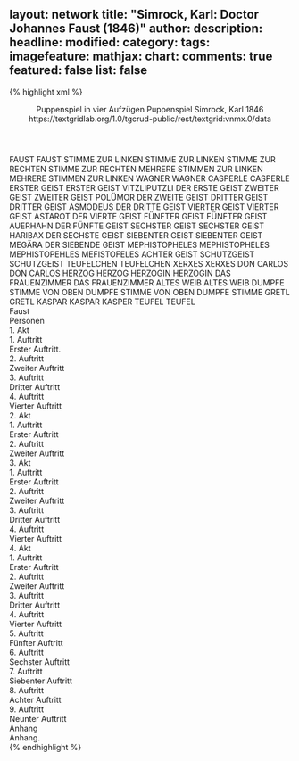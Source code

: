 layout: network
title: "Simrock, Karl: Doctor Johannes Faust (1846)"
author:
description:
headline:
modified:
category:
tags:
imagefeature:
mathjax:
chart:
comments: true
featured: false
list: false
---
{% highlight xml %}
<?xml-model href="https://raw.githubusercontent.com/DLiNa/project/master/rules/lina.rnc"?><?xml-model href="https://raw.githubusercontent.com/DLiNa/project/master/rules/lina.sch"?>
<play xmlns="http://lina.digital">
  <header>
    <title>Doctor Johannes Faust</title>
    <subtitle>Puppenspiel in vier Aufzügen</subtitle>
    <genretitle>Puppenspiel</genretitle>
    <author>Simrock, Karl</author>
    <date type="print" when="1846">1846</date>
    <date type="premiere"/>
    <date type="written"/>
    <source>https://textgridlab.org/1.0/tgcrud-public/rest/textgrid:vnmx.0/data</source>
  </header>
  <personae>
    <character>
      <name>FAUST</name>
      <alias xml:id="faust">
        <name>FAUST</name>
      </alias>
    </character>
    <character>
      <name>STIMME ZUR LINKEN</name>
      <alias xml:id="stimme_zur_linken">
        <name>STIMME ZUR LINKEN</name>
      </alias>
    </character>
    <character>
      <name>STIMME ZUR RECHTEN</name>
      <alias xml:id="stimme_zur_rechten">
        <name>STIMME ZUR RECHTEN</name>
      </alias>
    </character>
    <character>
      <name>MEHRERE STIMMEN ZUR LINKEN</name>
      <alias xml:id="mehrere_stimmen_zur_linken">
        <name>MEHRERE STIMMEN ZUR LINKEN</name>
      </alias>
    </character>
    <character>
      <name>WAGNER</name>
      <alias xml:id="wagner">
        <name>WAGNER</name>
      </alias>
    </character>
    <character>
      <name>CASPERLE</name>
      <alias xml:id="casperle">
        <name>CASPERLE</name>
      </alias>
    </character>
    <character>
      <name>ERSTER GEIST</name>
      <alias xml:id="erster_geist">
        <name>ERSTER GEIST</name>
      </alias>
      <alias xml:id="vitzliputzli">
        <name>VITZLIPUTZLI</name>
      </alias>
      <alias xml:id="der_erste_geist">
        <name>DER ERSTE GEIST</name>
      </alias>
    </character>
    <character>
      <name>ZWEITER GEIST</name>
      <alias xml:id="zweiter_geist">
        <name>ZWEITER GEIST</name>
      </alias>
      <alias xml:id="polümor">
        <name>POLÜMOR</name>
      </alias>
      <alias xml:id="der_zweite_geist">
        <name>DER ZWEITE GEIST</name>
      </alias>
    </character>
    <character>
      <name>DRITTER GEIST</name>
      <alias xml:id="dritter_geist">
        <name>DRITTER GEIST</name>
      </alias>
      <alias xml:id="asmodeus">
        <name>ASMODEUS</name>
      </alias>
      <alias xml:id="der_dritte_geist">
        <name>DER DRITTE GEIST</name>
      </alias>
    </character>
    <character>
      <name>VIERTER GEIST</name>
      <alias xml:id="vierter_geist">
        <name>VIERTER GEIST</name>
      </alias>
      <alias xml:id="astarot">
        <name>ASTAROT</name>
      </alias>
      <alias xml:id="der_vierte_geist">
        <name>DER VIERTE GEIST</name>
      </alias>
    </character>
    <character>
      <name>FÜNFTER GEIST</name>
      <alias xml:id="fünfter_geist">
        <name>FÜNFTER GEIST</name>
      </alias>
      <alias xml:id="auerhahn">
        <name>AUERHAHN</name>
      </alias>
      <alias xml:id="der_fünfte_geist">
        <name>DER FÜNFTE GEIST</name>
      </alias>
    </character>
    <character>
      <name>SECHSTER GEIST</name>
      <alias xml:id="sechster_geist">
        <name>SECHSTER GEIST</name>
      </alias>
      <alias xml:id="haribax">
        <name>HARIBAX</name>
      </alias>
      <alias xml:id="der_sechste_geist">
        <name>DER SECHSTE GEIST</name>
      </alias>
    </character>
    <character>
      <name>SIEBENTER GEIST</name>
      <alias xml:id="siebenter_geist">
        <name>SIEBENTER GEIST</name>
      </alias>
      <alias xml:id="megära">
        <name>MEGÄRA</name>
      </alias>
      <alias xml:id="der_siebende_geist">
        <name>DER SIEBENDE GEIST</name>
      </alias>
    </character>
    <character>
      <name>MEPHISTOPHELES</name>
      <alias xml:id="mephistopheles">
        <name>MEPHISTOPHELES</name>
      </alias>
      <alias xml:id="mephistopehles">
        <name>MEPHISTOPEHLES</name>
      </alias>
      <alias xml:id="mefistofeles">
        <name>MEFISTOFELES</name>
      </alias>
      <alias xml:id="achter_geist">
        <name>ACHTER GEIST</name>
      </alias>
    </character>
    <character>
      <name>SCHUTZGEIST</name>
      <alias xml:id="schutzgeist">
        <name>SCHUTZGEIST</name>
      </alias>
    </character>
    <character>
      <name>TEUFELCHEN</name>
      <alias xml:id="teufelchen">
        <name>TEUFELCHEN</name>
      </alias>
    </character>
    <character>
      <name>XERXES</name>
      <alias xml:id="xerxes">
        <name>XERXES</name>
      </alias>
    </character>
    <character>
      <name>DON CARLOS</name>
      <alias xml:id="don_carlos">
        <name>DON CARLOS</name>
      </alias>
    </character>
    <character>
      <name>HERZOG</name>
      <alias xml:id="herzog">
        <name>HERZOG</name>
      </alias>
    </character>
    <character>
      <name>HERZOGIN</name>
      <alias xml:id="herzogin">
        <name>HERZOGIN</name>
      </alias>
    </character>
    <character>
      <name>DAS FRAUENZIMMER</name>
      <alias xml:id="das_frauenzimmer">
        <name>DAS FRAUENZIMMER</name>
      </alias>
    </character>
    <character>
      <name>ALTES WEIB</name>
      <alias xml:id="altes_weib">
        <name>ALTES WEIB</name>
      </alias>
    </character>
    <character>
      <name>DUMPFE STIMME VON OBEN</name>
      <alias xml:id="dumpfe_stimme_von_oben">
        <name>DUMPFE STIMME VON OBEN</name>
      </alias>
      <alias xml:id="dumpfe_stimme">
        <name>DUMPFE STIMME</name>
      </alias>
    </character>
    <character>
      <name>GRETL</name>
      <alias xml:id="gretl">
        <name>GRETL</name>
      </alias>
    </character>
    <character>
      <name>KASPAR</name>
      <alias xml:id="kaspar">
        <name>KASPAR</name>
      </alias>
      <alias xml:id="kasper">
        <name>KASPER</name>
      </alias>
    </character>
    <character>
      <name>TEUFEL</name>
      <alias xml:id="teufel">
        <name>TEUFEL</name>
      </alias>
    </character>
  </personae>
  <text>
    <div>
      <head>Faust</head>
      <div>
        <head>Personen</head>
      </div>
      <div>
        <head>1. Akt</head>
        <div>
          <head>1. Auftritt</head>
          <div>
            <head>Erster Auftritt.</head>
            <sp who="#faust">
              <amount n="5" unit="speech_acts"/>
              <amount n="203" unit="words"/>
              <amount n="31" unit="lines"/>
              <amount n="1133" unit="chars"/>
            </sp>
            <sp who="#stimme_zur_linken">
              <amount n="2" unit="speech_acts"/>
              <amount n="37" unit="words"/>
              <amount n="7" unit="lines"/>
              <amount n="222" unit="chars"/>
            </sp>
            <sp who="#stimme_zur_rechten">
              <amount n="3" unit="speech_acts"/>
              <amount n="28" unit="words"/>
              <amount n="6" unit="lines"/>
              <amount n="168" unit="chars"/>
            </sp>
            <sp who="#mehrere_stimmen_zur_linken">
              <amount n="1" unit="speech_acts"/>
              <amount n="1" unit="words"/>
              <amount n="1" unit="lines"/>
              <amount n="9" unit="chars"/>
            </sp>
          </div>
        </div>
        <div>
          <head>2. Auftritt</head>
          <div>
            <head>Zweiter Auftritt</head>
            <sp who="#wagner">
              <amount n="8" unit="speech_acts"/>
              <amount n="173" unit="words"/>
              <amount n="2" unit="lines"/>
              <amount n="1042" unit="chars"/>
            </sp>
            <sp who="#faust">
              <amount n="8" unit="speech_acts"/>
              <amount n="256" unit="words"/>
              <amount n="4" unit="lines"/>
              <amount n="1455" unit="chars"/>
            </sp>
          </div>
        </div>
        <div>
          <head>3. Auftritt</head>
          <div>
            <head>Dritter Auftritt</head>
            <sp who="#casperle">
              <amount n="1" unit="speech_acts"/>
              <amount n="266" unit="words"/>
              <amount n="1529" unit="chars"/>
            </sp>
          </div>
        </div>
        <div>
          <head>4. Auftritt</head>
          <div>
            <head>Vierter Auftritt</head>
            <sp who="#wagner">
              <amount n="16" unit="speech_acts"/>
              <amount n="420" unit="words"/>
              <amount n="11" unit="lines"/>
              <amount n="2269" unit="chars"/>
            </sp>
            <sp who="#casperle">
              <amount n="16" unit="speech_acts"/>
              <amount n="424" unit="words"/>
              <amount n="9" unit="lines"/>
              <amount n="2198" unit="chars"/>
            </sp>
          </div>
        </div>
      </div>
      <div>
        <head>2. Akt</head>
        <div>
          <head>1. Auftritt</head>
          <div>
            <head>Erster Auftritt</head>
            <sp who="#faust">
              <amount n="31" unit="speech_acts"/>
              <amount n="828" unit="words"/>
              <amount n="31" unit="lines"/>
              <amount n="4558" unit="chars"/>
            </sp>
            <sp who="#erster_geist">
              <amount n="1" unit="speech_acts"/>
              <amount n="1" unit="words"/>
              <amount n="1" unit="lines"/>
              <amount n="13" unit="chars"/>
            </sp>
            <sp who="#vitzliputzli">
              <amount n="1" unit="speech_acts"/>
              <amount n="5" unit="words"/>
              <amount n="1" unit="lines"/>
              <amount n="25" unit="chars"/>
            </sp>
            <sp who="#zweiter_geist">
              <amount n="1" unit="speech_acts"/>
              <amount n="2" unit="words"/>
              <amount n="1" unit="lines"/>
              <amount n="8" unit="chars"/>
            </sp>
            <sp who="#polümor">
              <amount n="1" unit="speech_acts"/>
              <amount n="10" unit="words"/>
              <amount n="1" unit="lines"/>
              <amount n="39" unit="chars"/>
            </sp>
            <sp who="#dritter_geist">
              <amount n="1" unit="speech_acts"/>
              <amount n="1" unit="words"/>
              <amount n="1" unit="lines"/>
              <amount n="9" unit="chars"/>
            </sp>
            <sp who="#asmodeus">
              <amount n="1" unit="speech_acts"/>
              <amount n="9" unit="words"/>
              <amount n="1" unit="lines"/>
              <amount n="41" unit="chars"/>
            </sp>
            <sp who="#vierter_geist">
              <amount n="1" unit="speech_acts"/>
              <amount n="1" unit="words"/>
              <amount n="1" unit="lines"/>
              <amount n="8" unit="chars"/>
            </sp>
            <sp who="#astarot">
              <amount n="1" unit="speech_acts"/>
              <amount n="6" unit="words"/>
              <amount n="1" unit="lines"/>
              <amount n="26" unit="chars"/>
            </sp>
            <sp who="#fünfter_geist">
              <amount n="1" unit="speech_acts"/>
              <amount n="1" unit="words"/>
              <amount n="1" unit="lines"/>
              <amount n="9" unit="chars"/>
            </sp>
            <sp who="#auerhahn">
              <amount n="1" unit="speech_acts"/>
              <amount n="6" unit="words"/>
              <amount n="1" unit="lines"/>
              <amount n="27" unit="chars"/>
            </sp>
            <sp who="#sechster_geist">
              <amount n="1" unit="speech_acts"/>
              <amount n="1" unit="words"/>
              <amount n="1" unit="lines"/>
              <amount n="8" unit="chars"/>
            </sp>
            <sp who="#haribax">
              <amount n="1" unit="speech_acts"/>
              <amount n="3" unit="words"/>
              <amount n="1" unit="lines"/>
              <amount n="13" unit="chars"/>
            </sp>
            <sp who="#siebenter_geist">
              <amount n="1" unit="speech_acts"/>
              <amount n="2" unit="words"/>
              <amount n="1" unit="lines"/>
              <amount n="7" unit="chars"/>
            </sp>
            <sp who="#megära">
              <amount n="1" unit="speech_acts"/>
              <amount n="3" unit="words"/>
              <amount n="1" unit="lines"/>
              <amount n="13" unit="chars"/>
            </sp>
            <sp who="#achter_geist">
              <amount n="1" unit="speech_acts"/>
              <amount n="1" unit="words"/>
              <amount n="1" unit="lines"/>
              <amount n="15" unit="chars"/>
            </sp>
            <sp who="#mephistopheles">
              <amount n="14" unit="speech_acts"/>
              <amount n="224" unit="words"/>
              <amount n="15" unit="lines"/>
              <amount n="1217" unit="chars"/>
            </sp>
            <sp who="#mephistopehles">
              <amount n="1" unit="speech_acts"/>
              <amount n="39" unit="words"/>
              <amount n="225" unit="chars"/>
            </sp>
            <sp who="#schutzgeist">
              <amount n="1" unit="speech_acts"/>
              <amount n="31" unit="words"/>
              <amount n="4" unit="lines"/>
              <amount n="187" unit="chars"/>
            </sp>
          </div>
        </div>
        <div>
          <head>2. Auftritt</head>
          <div>
            <head>Zweiter Auftritt</head>
            <sp who="#casperle">
              <amount n="24" unit="speech_acts"/>
              <amount n="919" unit="words"/>
              <amount n="19" unit="lines"/>
              <amount n="4953" unit="chars"/>
            </sp>
            <sp who="#der_erste_geist #der_zweite_geist #der_dritte_geist #der_vierte_geist #der_fünfte_geist #der_sechste_geist #der_siebende_geist">
              <amount n="2" unit="speech_acts"/>
              <amount n="8" unit="words"/>
              <amount n="2" unit="lines"/>
              <amount n="46" unit="chars"/>
            </sp>
            <sp who="#erster_geist">
              <amount n="1" unit="speech_acts"/>
              <amount n="1" unit="words"/>
              <amount n="1" unit="lines"/>
              <amount n="7" unit="chars"/>
            </sp>
            <sp who="#asmodeus">
              <amount n="3" unit="speech_acts"/>
              <amount n="21" unit="words"/>
              <amount n="3" unit="lines"/>
              <amount n="136" unit="chars"/>
            </sp>
            <sp who="#teufelchen">
              <amount n="1" unit="speech_acts"/>
              <amount n="1" unit="words"/>
              <amount n="1" unit="lines"/>
              <amount n="7" unit="chars"/>
            </sp>
            <sp who="#xerxes">
              <amount n="1" unit="speech_acts"/>
              <amount n="5" unit="words"/>
              <amount n="1" unit="lines"/>
              <amount n="34" unit="chars"/>
            </sp>
            <sp who="#auerhahn">
              <amount n="14" unit="speech_acts"/>
              <amount n="207" unit="words"/>
              <amount n="11" unit="lines"/>
              <amount n="1075" unit="chars"/>
            </sp>
          </div>
        </div>
      </div>
      <div>
        <head>3. Akt</head>
        <div>
          <head>1. Auftritt</head>
          <div>
            <head>Erster Auftritt</head>
            <sp who="#don_carlos">
              <amount n="21" unit="speech_acts"/>
              <amount n="494" unit="words"/>
              <amount n="51" unit="lines"/>
              <amount n="2665" unit="chars"/>
            </sp>
            <sp who="#casperle">
              <amount n="20" unit="speech_acts"/>
              <amount n="450" unit="words"/>
              <amount n="9" unit="lines"/>
              <amount n="2312" unit="chars"/>
            </sp>
          </div>
        </div>
        <div>
          <head>2. Auftritt</head>
          <div>
            <head>Zweiter Auftritt</head>
            <sp who="#herzog">
              <amount n="3" unit="speech_acts"/>
              <amount n="79" unit="words"/>
              <amount n="8" unit="lines"/>
              <amount n="469" unit="chars"/>
            </sp>
            <sp who="#herzogin">
              <amount n="5" unit="speech_acts"/>
              <amount n="72" unit="words"/>
              <amount n="8" unit="lines"/>
              <amount n="392" unit="chars"/>
            </sp>
            <sp who="#don_carlos">
              <amount n="5" unit="speech_acts"/>
              <amount n="132" unit="words"/>
              <amount n="21" unit="lines"/>
              <amount n="725" unit="chars"/>
            </sp>
            <sp who="#casperle">
              <amount n="1" unit="speech_acts"/>
            </sp>
          </div>
        </div>
        <div>
          <head>3. Auftritt</head>
          <div>
            <head>Dritter Auftritt</head>
            <sp who="#mephistopheles">
              <amount n="14" unit="speech_acts"/>
              <amount n="206" unit="words"/>
              <amount n="12" unit="lines"/>
              <amount n="1185" unit="chars"/>
            </sp>
            <sp who="#herzogin">
              <amount n="22" unit="speech_acts"/>
              <amount n="367" unit="words"/>
              <amount n="41" unit="lines"/>
              <amount n="1915" unit="chars"/>
            </sp>
            <sp who="#faust">
              <amount n="30" unit="speech_acts"/>
              <amount n="377" unit="words"/>
              <amount n="36" unit="lines"/>
              <amount n="2020" unit="chars"/>
            </sp>
            <sp who="#herzog">
              <amount n="7" unit="speech_acts"/>
              <amount n="81" unit="words"/>
              <amount n="9" unit="lines"/>
              <amount n="424" unit="chars"/>
            </sp>
            <sp who="#don_carlos">
              <amount n="4" unit="speech_acts"/>
              <amount n="98" unit="words"/>
              <amount n="10" unit="lines"/>
              <amount n="495" unit="chars"/>
            </sp>
          </div>
        </div>
        <div>
          <head>4. Auftritt</head>
          <div>
            <head>Vierter Auftritt</head>
            <sp who="#casperle">
              <amount n="19" unit="speech_acts"/>
              <amount n="418" unit="words"/>
              <amount n="23" unit="lines"/>
              <amount n="2271" unit="chars"/>
            </sp>
            <sp who="#auerhahn">
              <amount n="19" unit="speech_acts"/>
              <amount n="263" unit="words"/>
              <amount n="16" unit="lines"/>
              <amount n="1483" unit="chars"/>
            </sp>
            <sp who="#das_frauenzimmer">
              <amount n="1" unit="speech_acts"/>
              <amount n="2" unit="words"/>
              <amount n="1" unit="lines"/>
              <amount n="19" unit="chars"/>
            </sp>
            <sp who="#altes_weib">
              <amount n="1" unit="speech_acts"/>
              <amount n="2" unit="words"/>
              <amount n="1" unit="lines"/>
              <amount n="19" unit="chars"/>
            </sp>
          </div>
        </div>
      </div>
      <div>
        <head>4. Akt</head>
        <div>
          <head>1. Auftritt</head>
          <div>
            <head>Erster Auftritt</head>
            <sp who="#faust">
              <amount n="11" unit="speech_acts"/>
              <amount n="336" unit="words"/>
              <amount n="8" unit="lines"/>
              <amount n="1791" unit="chars"/>
            </sp>
            <sp who="#mephistopheles">
              <amount n="10" unit="speech_acts"/>
              <amount n="145" unit="words"/>
              <amount n="6" unit="lines"/>
              <amount n="789" unit="chars"/>
            </sp>
          </div>
        </div>
        <div>
          <head>2. Auftritt</head>
          <div>
            <head>Zweiter Auftritt</head>
            <sp who="#mephistopheles">
              <amount n="11" unit="speech_acts"/>
              <amount n="297" unit="words"/>
              <amount n="5" unit="lines"/>
              <amount n="1553" unit="chars"/>
            </sp>
            <sp who="#faust">
              <amount n="12" unit="speech_acts"/>
              <amount n="199" unit="words"/>
              <amount n="6" unit="lines"/>
              <amount n="1111" unit="chars"/>
            </sp>
            <sp who="#dumpfe_stimme_von_oben">
              <amount n="1" unit="speech_acts"/>
              <amount n="6" unit="words"/>
              <amount n="1" unit="lines"/>
              <amount n="38" unit="chars"/>
            </sp>
          </div>
        </div>
        <div>
          <head>3. Auftritt</head>
          <div>
            <head>Dritter Auftritt</head>
            <sp who="#casperle">
              <amount n="1" unit="speech_acts"/>
              <amount n="177" unit="words"/>
              <amount n="10" unit="lines"/>
              <amount n="915" unit="chars"/>
            </sp>
          </div>
        </div>
        <div>
          <head>4. Auftritt</head>
          <div>
            <head>Vierter Auftritt</head>
            <sp who="#faust">
              <amount n="3" unit="speech_acts"/>
              <amount n="135" unit="words"/>
              <amount n="5" unit="lines"/>
              <amount n="788" unit="chars"/>
            </sp>
            <sp who="#dumpfe_stimme">
              <amount n="2" unit="speech_acts"/>
              <amount n="8" unit="words"/>
              <amount n="3" unit="lines"/>
              <amount n="60" unit="chars"/>
            </sp>
          </div>
        </div>
        <div>
          <head>5. Auftritt</head>
          <div>
            <head>Fünfter Auftritt</head>
            <sp who="#casperle">
              <amount n="9" unit="speech_acts"/>
              <amount n="683" unit="words"/>
              <amount n="8" unit="lines"/>
              <amount n="3659" unit="chars"/>
            </sp>
            <sp who="#faust">
              <amount n="8" unit="speech_acts"/>
              <amount n="81" unit="words"/>
              <amount n="6" unit="lines"/>
              <amount n="408" unit="chars"/>
            </sp>
          </div>
        </div>
        <div>
          <head>6. Auftritt</head>
          <div>
            <head>Sechster Auftritt</head>
            <sp who="#faust">
              <amount n="5" unit="speech_acts"/>
              <amount n="87" unit="words"/>
              <amount n="3" unit="lines"/>
              <amount n="515" unit="chars"/>
            </sp>
            <sp who="#dumpfe_stimme">
              <amount n="1" unit="speech_acts"/>
              <amount n="4" unit="words"/>
              <amount n="1" unit="lines"/>
              <amount n="29" unit="chars"/>
            </sp>
            <sp who="#mephistopheles">
              <amount n="3" unit="speech_acts"/>
              <amount n="50" unit="words"/>
              <amount n="2" unit="lines"/>
              <amount n="264" unit="chars"/>
            </sp>
          </div>
        </div>
        <div>
          <head>7. Auftritt</head>
          <div>
            <head>Siebenter Auftritt</head>
            <sp who="#casperle">
              <amount n="1" unit="speech_acts"/>
              <amount n="114" unit="words"/>
              <amount n="5" unit="lines"/>
              <amount n="581" unit="chars"/>
            </sp>
          </div>
        </div>
        <div>
          <head>8. Auftritt</head>
          <div>
            <head>Achter Auftritt</head>
            <sp who="#faust">
              <amount n="2" unit="speech_acts"/>
              <amount n="35" unit="words"/>
              <amount n="1" unit="lines"/>
              <amount n="214" unit="chars"/>
            </sp>
            <sp who="#dumpfe_stimme">
              <amount n="1" unit="speech_acts"/>
              <amount n="6" unit="words"/>
              <amount n="1" unit="lines"/>
              <amount n="40" unit="chars"/>
            </sp>
          </div>
        </div>
        <div>
          <head>9. Auftritt</head>
          <div>
            <head>Neunter Auftritt</head>
            <sp who="#casperle">
              <amount n="3" unit="speech_acts"/>
              <amount n="121" unit="words"/>
              <amount n="7" unit="lines"/>
              <amount n="628" unit="chars"/>
            </sp>
            <sp who="#gretl">
              <amount n="2" unit="speech_acts"/>
              <amount n="18" unit="words"/>
              <amount n="2" unit="lines"/>
              <amount n="100" unit="chars"/>
            </sp>
          </div>
        </div>
      </div>
    </div>
    <div>
      <head>Anhang</head>
      <div>
        <head>Anhang.</head>
        <sp who="#kasper">
          <amount n="1" unit="speech_acts"/>
          <amount n="8" unit="words"/>
          <amount n="1" unit="lines"/>
          <amount n="42" unit="chars"/>
        </sp>
        <sp who="#wagner">
          <amount n="11" unit="speech_acts"/>
          <amount n="70" unit="words"/>
          <amount n="11" unit="lines"/>
          <amount n="660" unit="chars"/>
        </sp>
        <sp who="#kaspar">
          <amount n="22" unit="speech_acts"/>
          <amount n="1215" unit="words"/>
          <amount n="18" unit="lines"/>
          <amount n="7699" unit="chars"/>
        </sp>
        <sp who="#teufel">
          <amount n="7" unit="speech_acts"/>
          <amount n="577" unit="words"/>
          <amount n="7" unit="lines"/>
          <amount n="3247" unit="chars"/>
        </sp>
        <sp who="#mefistofeles">
          <amount n="4" unit="speech_acts"/>
          <amount n="392" unit="words"/>
          <amount n="39" unit="lines"/>
          <amount n="2034" unit="chars"/>
        </sp>
        <sp who="#faust">
          <amount n="22" unit="speech_acts"/>
          <amount n="692" unit="words"/>
          <amount n="18" unit="lines"/>
          <amount n="3795" unit="chars"/>
        </sp>
        <sp who="#der_erste_geist #der_zweite_geist #der_dritte_geist #der_vierte_geist #der_fünfte_geist #der_sechste_geist #der_siebende_geist">
          <amount n="3" unit="speech_acts"/>
          <amount n="5" unit="words"/>
          <amount n="3" unit="lines"/>
          <amount n="21" unit="chars"/>
        </sp>
        <sp who="#der_erste_geist">
          <amount n="4" unit="speech_acts"/>
          <amount n="37" unit="words"/>
          <amount n="4" unit="lines"/>
          <amount n="190" unit="chars"/>
        </sp>
        <sp who="#der_zweite_geist">
          <amount n="2" unit="speech_acts"/>
          <amount n="25" unit="words"/>
          <amount n="2" unit="lines"/>
          <amount n="135" unit="chars"/>
        </sp>
        <sp who="#der_dritte_geist">
          <amount n="1" unit="speech_acts"/>
          <amount n="11" unit="words"/>
          <amount n="1" unit="lines"/>
          <amount n="55" unit="chars"/>
        </sp>
        <sp who="#der_vierte_geist">
          <amount n="1" unit="speech_acts"/>
          <amount n="12" unit="words"/>
          <amount n="1" unit="lines"/>
          <amount n="64" unit="chars"/>
        </sp>
        <sp who="#der_fünfte_geist">
          <amount n="2" unit="speech_acts"/>
          <amount n="35" unit="words"/>
          <amount n="1" unit="lines"/>
          <amount n="190" unit="chars"/>
        </sp>
        <sp who="#der_sechste_geist">
          <amount n="3" unit="speech_acts"/>
          <amount n="36" unit="words"/>
          <amount n="2" unit="lines"/>
          <amount n="189" unit="chars"/>
        </sp>
        <sp who="#der_siebende_geist">
          <amount n="2" unit="speech_acts"/>
          <amount n="27" unit="words"/>
          <amount n="2" unit="lines"/>
          <amount n="142" unit="chars"/>
        </sp>
      </div>
    </div>
  </text>
</play>
{% endhighlight %}